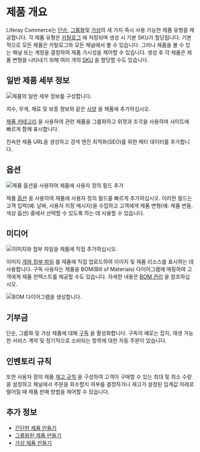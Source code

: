 # 제품 개요

Liferay Commerce는 [단순](../product-types/creating-a-simple-product.md), [그룹화](../product-types/creating-a-simple-product.md)및 [가상](../product-types/creating-a-simple-product.md)의 세 가지 즉시 사용 가능한 제품 유형을 제공합니다. 각 제품 유형은 [카탈로그](../../catalogs/creating-a-new-catalog.md) 에 저장되며 생성 시 기본 SKU가 할당됩니다. 기본적으로 모든 제품은 카탈로그와 모든 채널에서 볼 수 있습니다. 그러나 제품을 볼 수 있는 채널 또는 계정을 결정하여 제품 가시성을 제어할 수 있습니다. 생성 후 각 제품은 제품 변형을 나타내기 위해 여러 개의 [SKU](./creating-skus-for-product-variants.md) 을 할당할 수도 있습니다.
<!--TASK: improve article flow and fill our Product features-->
## 일반 제품 세부 정보

![제품의 일반 세부 정보를 구성합니다.](./products-overview/images/01.png)

치수, 무게, 재료 및 보증 정보와 같은 [사양](./specifications.md) 을 제품에 추가하십시오.

[제품 카테고리](./organizing-your-catalog-with-product-categories.md) 을 사용하여 관련 제품을 그룹화하고 위젯과 조각을 사용하여 사이트에 빠르게 함께 표시합니다.

친숙한 제품 URL을 생성하고 검색 엔진 최적화(SEO)를 위한 메타 데이터를 추가합니다.

## 옵션

![제품 옵션을 사용하여 제품에 사용자 정의 필드 추가](./products-overview/images/02.png)

제품 [옵션](./using-product-options.md) 을 사용하여 제품에 사용자 정의 필드를 빠르게 추가하십시오. 이러한 필드는 고객 입력(예: 날짜, 사용자 지정 메시지)을 수집하고 고객에게 제품 변형(예: 제품 번들, 색상 옵션) 중에서 선택할 수 있도록 하는 데 사용할 수 있습니다.

## 미디어

![이미지와 첨부 파일을 제품에 직접 추가하십시오.](./products-overview/images/03.png)

이미지 [개와 첨부 파일](./product-images.md) [](./product-attachments.md) 를 제품에 직접 업로드하여 이미지 및 제품 리소스를 표시하는 데 사용합니다. 구독 사용자는 제품을 BOM(Bill of Materials) 다이어그램에 매핑하여 고객에게 제품 컨텍스트를 제공할 수도 있습니다. 자세한 내용은 [BOM 관리](./managing-boms.md) 을 참조하십시오.

![BOM 다이어그램을 생성합니다.](./products-overview/images/04.png)

## 기부금

단순, 그룹화 및 가상 제품에 대해 [구독](./enabling-subscriptions-for-a-product.md) 을 활성화합니다. 구독의 예로는 잡지, 재생 가능한 서비스 계약 및 정기적으로 소비되는 항목에 대한 자동 주문이 있습니다.

## 인벤토리 규칙

또한 사용자 정의 제품 [재고 규칙](../../../inventory-management/introduction-to-managing-inventory.md) 을 구성하여 고객이 구매할 수 있는 최대 및 최소 수량을 설정하고 채널에서 주문을 회수할지 여부를 결정하거나 재고가 설정된 임계값 아래로 떨어질 때 제품 판매 방법을 제어할 수 있습니다.

## 추가 정보

* [간단한 제품 만들기](../product-types/creating-a-simple-product.md)
* [그룹화된 제품 만들기](../product-types/creating-a-grouped-product.md)
* [가상 제품 만들기](../product-types/creating-a-virtual-product.md)
